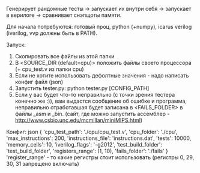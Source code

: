 Генерирует рандомные тесты -> запускает их внутри себя -> запускает в верилоге -> сравнивает снэпщоты памяти.

Для начала потребуются: готовый проц, python (+numpy), icarus verilog (iverilog, vvp должны быть в PATH).

Запуск:
1. Скопировать все файлы из этой папки
2. В <SOURCE\_DIR (default=cpu)> положить файлы своего процессора (+ cpu_test.v из папки cpu)
3. Если не хотите использовать дефолтные значения - надо написать конфиг файл (json)
4. Запустить tester.py: python tester.py [CONFIG_PATH]
5. Если у вас будет что-то неправильно (с точки зрения тестера конечно же :)), вам выдастся сообщение об ошибке и программа, неправильно отработавшая будет записана в <FAILS\_FOLDER> в файлы <TAG>\_asm и <TAG>\_bin. (сайт, где можно запустить ассемблер - http://www.csbio.unc.edu/mcmillan/miniMIPS.html)

Конфиг:
json
{
    'cpu_test_path': './cpu/cpu_test.v',
    'cpu_folder': './cpu',
    'max_instructions': 200,
    'instructions_file': 'instructions.dat',
    'tests': 10000,
    'memory_cells': 10,
    'iverilog_flags': '-g2012',
    'test_build_folder': 'test_build_folder',
    'registers_range': (1, 10),
    'fails_folder': './fails'
}
'register_range' - то какие регистры стоит использовать (регистры 0, 29, 30, 31 запрещено включать)